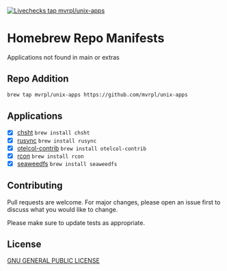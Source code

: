 [![Livechecks tap mvrpl/unix-apps](https://github.com/mvrpl/unix-apps/actions/workflows/brew_livechecks.yaml/badge.svg?branch=main)](https://github.com/mvrpl/unix-apps/actions/workflows/brew_livechecks.yaml)

# Homebrew Repo Manifests

Applications not found in main or extras

## Repo Addition

```bash
brew tap mvrpl/unix-apps https://github.com/mvrpl/unix-apps
```

## Applications

- [x] [chsht](https://github.com/mvrpl/Terminal-Cheat-Sheet) `brew install chsht`
- [x] [rusync](https://github.com/your-tools/rusync) `brew install rusync`
- [x] [otelcol-contrib](https://github.com/open-telemetry/opentelemetry-collector-contrib) `brew install otelcol-contrib`
- [x] [rcon](https://github.com/gorcon/rcon-cli) `brew install rcon`
- [x] [seaweedfs](https://github.com/seaweedfs/seaweedfs) `brew install seaweedfs`

## Contributing

Pull requests are welcome. For major changes, please open an issue first
to discuss what you would like to change.

Please make sure to update tests as appropriate.

## License

[GNU GENERAL PUBLIC LICENSE](https://github.com/mvrpl/unix-apps/blob/main/LICENSE)
